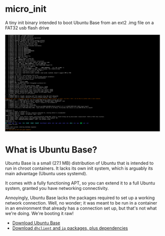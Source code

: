 # micro_init
A tiny init binary intended to boot Ubuntu Base from an ext2 .img file on a FAT32 usb flash drive

![Booting into bash and executing some commands](micro_init.PNG)

# What is Ubuntu Base?

Ubuntu Base is a small (27.1 MB) distribution of Ubuntu that is intended to run in chroot containers. It lacks its own init system, which is arguably its main advantage (Ubuntu uses systemd).

It comes with a fully functioning APT, so you can extend it to a full Ubuntu system, granted you have networking connectivity.

Annoyingly, Ubuntu Base lacks the packages required to set up a working network connection. Well, no wonder; it was meant to be run in a container in an environment that already has a connection set up, but that's not what we're doing. We're booting it raw!

- [Download Ubuntu Base](http://cdimage.ubuntu.com/ubuntu-base/releases/21.04/release/)
- [Download `dhclient` and `ip` packages, plus dependencies](https://github.com/AXKuhta/micro_init/releases/download/v0.1/ubuntu_21.04_net_packages.tar)
